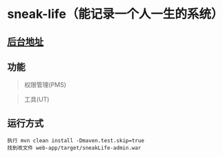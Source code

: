 # sneak-life（能记录一个人一生的系统）

## [后台地址](https://github.com/XiFYuW/sneakLife-admin)

## 功能

> 权限管理(PMS)<br>

> 工具(UT)<br>

## 运行方式
```
执行 mvn clean install -Dmaven.test.skip=true
找到改文件 web-app/target/sneakLife-admin.war
```
